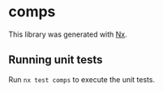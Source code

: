 # comps

This library was generated with [Nx](https://nx.dev).

## Running unit tests

Run `nx test comps` to execute the unit tests.

